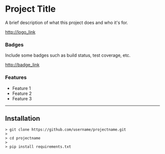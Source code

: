 # Project Title

A brief description of what this project does and who it's for.

<http://logo_link>

### Badges

Include some badges such as build status, test coverage, etc.

<http://badge_link>

### Features
- Feature 1
- Feature 2
- Feature 3
---
## Installation
    > git clone https://github.com/username/projectname.git
    > 
    > cd projectname
    > 
    > pip install requirements.txt
